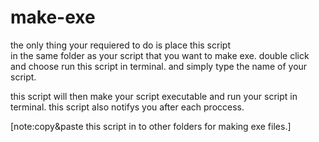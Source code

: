 # make-exe
the only thing your requiered to do is place this script           
in the same folder as your script
that you want to make exe.
double click and choose run this script in terminal.
and simply type the name of your script.

this script will then
make your script executable
and run your script in terminal.
this script also notifys you after each proccess.

[note:copy&paste this script in to other folders for making exe files.]

